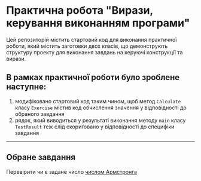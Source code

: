 # Практична робота "Вирази, керування виконанням програми"

Цей репозиторій містить стартовий код для виконання практичної роботи, який містить заготовки двох класів, що демонструють структуру проекту для виконання завдань на керуючі конструкції та вирази.

## В рамках практичної роботи було зроблене наступне:
1. модифіковано стартовий код таким чином, щоб метод ```Calculate``` класу ```Exercise``` містив код обчислення значення у відповідності до обраного  завдання 
2. рядок, який виводиться у результаті виконання методу ```main``` класу ```TestResult``` теж слід скориговано  у відповідності до специфіки завдання

----

## Обране завдання
 Перевірити чи є задане число [числом Армстронга](https://uk.wikipedia.org/wiki/%D0%A7%D0%B8%D1%81%D0%BB%D0%B0_%D0%90%D1%80%D0%BC%D1%81%D1%82%D1%80%D0%BE%D0%BD%D0%B3%D0%B0)


